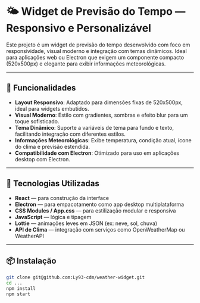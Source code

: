 # 🌤️ Widget de Previsão do Tempo — Responsivo e Personalizável

Este projeto é um widget de previsão do tempo desenvolvido com foco em responsividade, visual moderno e integração com temas dinâmicos. Ideal para aplicações web ou Electron que exigem um componente compacto (520x500px) e elegante para exibir informações meteorológicas.

---

## 🚀 Funcionalidades

- **Layout Responsivo**: Adaptado para dimensões fixas de 520x500px, ideal para widgets embutidos.
- **Visual Moderno**: Estilo com gradientes, sombras e efeito blur para um toque sofisticado.
- **Tema Dinâmico**: Suporte a variáveis de tema para fundo e texto, facilitando integração com diferentes estilos.
- **Informações Meteorológicas**: Exibe temperatura, condição atual, ícone do clima e previsão estendida.
- **Compatibilidade com Electron**: Otimizado para uso em aplicações desktop com Electron.

---

## 🧩 Tecnologias Utilizadas

- **React** — para construção da interface
- **Electron** — para empacotamento como app desktop multiplataforma
- **CSS Modules / App.css** — para estilização modular e responsiva
- **JavaScript** — lógica e tipagem
- **Lottie** — animações leves em JSON (ex: neve, sol, chuva)
- **API de Clima** — integração com serviços como OpenWeatherMap ou WeatherAPI

---

## 📦 Instalação

```bash
git clone git@github.com:Ly93-cdm/weather-widget.git
cd ...
npm install
npm start
